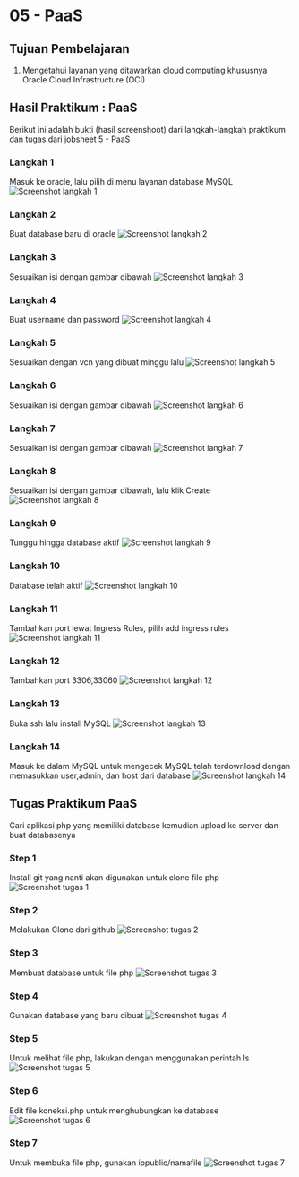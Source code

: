 # 05 - PaaS

## Tujuan Pembelajaran
1. Mengetahui layanan yang ditawarkan cloud computing khususnya Oracle Cloud
Infrastructure (OCI)

## Hasil Praktikum : PaaS
Berikut ini adalah bukti (hasil screenshoot) dari langkah-langkah praktikum dan tugas dari jobsheet 5 - PaaS

### Langkah 1
Masuk ke oracle, lalu pilih di menu layanan database MySQL
![Screenshot langkah 1](img/step1.PNG)
### Langkah 2
Buat database baru di oracle
![Screenshot langkah 2](img/step2.PNG)
### Langkah 3
Sesuaikan isi dengan gambar dibawah
![Screenshot langkah 3](img/step3.PNG)
### Langkah 4
Buat username dan password
![Screenshot langkah 4](img/step4.PNG)
### Langkah 5
Sesuaikan dengan vcn yang dibuat minggu lalu
![Screenshot langkah 5](img/step5.PNG)
### Langkah 6
Sesuaikan isi dengan gambar dibawah
![Screenshot langkah 6](img/step6.PNG)
### Langkah 7
Sesuaikan isi dengan gambar dibawah
![Screenshot langkah 7](img/step7.PNG)
### Langkah 8
Sesuaikan isi dengan gambar dibawah, lalu klik Create
![Screenshot langkah 8](img/step8.PNG)
### Langkah 9
Tunggu hingga database aktif
![Screenshot langkah 9](img/step9.PNG)
### Langkah 10
Database telah aktif
![Screenshot langkah 10](img/step_10.PNG)
### Langkah 11
Tambahkan port lewat Ingress Rules, pilih add ingress rules
![Screenshot langkah 11](img/step_11.PNG)
### Langkah 12
Tambahkan port 3306,33060
![Screenshot langkah 12](img/step_12.PNG)
### Langkah 13
Buka ssh lalu install MySQL
![Screenshot langkah 13](img/step_13.PNG)
### Langkah 14
Masuk ke dalam MySQL untuk mengecek MySQL telah terdownload dengan memasukkan user,admin, dan host dari database
![Screenshot langkah 14](img/step_14.PNG)

## Tugas Praktikum PaaS
Cari aplikasi php yang memiliki database kemudian upload ke server dan buat databasenya

### Step 1
Install git yang nanti akan digunakan untuk clone file php
![Screenshot tugas 1](img/tugas1.PNG)

### Step 2
Melakukan Clone dari github 
![Screenshot tugas 2](img/tugas2.PNG)

### Step 3
Membuat database untuk file php
![Screenshot tugas 3](img/tugas3.PNG)

### Step 4
Gunakan database yang baru dibuat
![Screenshot tugas 4](img/tugas4.PNG)

### Step 5
Untuk melihat file php, lakukan dengan menggunakan perintah ls
![Screenshot tugas 5](img/tugas5.PNG)

### Step 6
Edit file koneksi.php untuk menghubungkan ke database
![Screenshot tugas 6](img/tugas6.PNG)

### Step 7
Untuk membuka file php, gunakan ippublic/namafile
![Screenshot tugas 7](img/tugas7.PNG)
